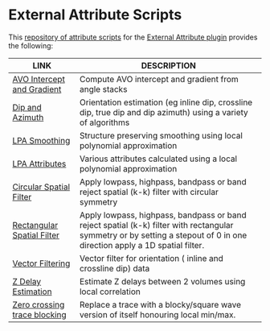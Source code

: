 # External Attribute Scripts

This [repository of attribute  scripts](https://github.com/waynegm/OpendTect-External-Attributes) for the [External Attribute plugin](../Attributes/ExternalAttrib/) provides the following:

| LINK | DESCRIPTION |
|------|-------------|
| [AVO Intercept and Gradient](./AVO_IG/) | Compute AVO intercept and gradient from angle stacks |
| [Dip and Azimuth](./DipandAzimuth/) | Orientation estimation (eg inline dip, crossline dip, true dip and dip azimuth) using a variety of algorithms |
| [LPA Smoothing](./LPA_Smooth/) | Structure preserving smoothing using local polynomial approximation |
| [LPA Attributes](./LPA_Attributes/) | Various attributes calculated using a local polynomial approximation |
| [Circular Spatial Filter](./Spatial_Filter_Circular/) | Apply lowpass, highpass, bandpass or band reject spatial (k-k) filter with circular symmetry |
| [Rectangular Spatial Filter](./Spatial_Filter_Rectangular/) | Apply lowpass, highpass, bandpass or band reject spatial (k-k) filter with rectangular symmetry or by setting a stepout of 0 in one direction apply a 1D spatial filter.|
| [Vector Filtering](./Vector_Filters/) | Vector filter for orientation ( inline and crossline dip) data |
| [Z Delay Estimation](./Z_Delay_Est) | Estimate Z delays between 2 volumes using local correlation |
| [Zero crossing trace blocking](./ZC_Block) | Replace a trace with a blocky/square wave version of itself honouring local min/max. |
